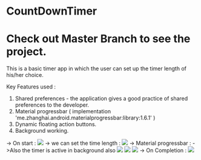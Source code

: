 # CountDownTimer
# Check out Master Branch to see the project.

This is a basic timer app in which the user can set up the timer length of his/her choice.

Key Features used :
1. Shared preferences - the application gives a good practice of shared preferences to the developer.
2. Material progressbar (  implementation 'me.zhanghai.android.materialprogressbar:library:1.6.1' )
3. Dynamic floating action buttons.
4. Background working.
 
  -> On start :
      <img src="TimerImages/1.png">
  -> we can set the time length :
      ![](TimerImages/2.png)
  -> Material progressbar :
      ->Also the timer is active in background also
      ![](TimerImages/3.png)
      ![](TimerImages/4.png)
      ![](TimerImages/5.png)
  -> On Completion :
      ![](TimerImages/6.png)
